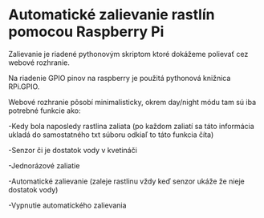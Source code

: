 # Automatické zalievanie rastlín pomocou Raspberry Pi
Zalievanie je riadené pythonovým skriptom ktoré dokážeme polievať cez webové rozhranie.

Na riadenie GPIO pinov na raspberry je použitá pythonová knižnica RPi.GPIO.

Webové rozhranie pôsobí minimalisticky, okrem day/night módu tam sú iba potrebné funkcie ako:

-Kedy bola naposledy rastlina zaliata (po každom zaliatí sa táto informácia ukladá do samostatného txt súboru odkiaľ to táto funkcia číta)

-Senzor či je dostatok vody v kvetináči

-Jednorázové zaliatie

-Automatické zalievanie (zaleje rastlinu vždy keď senzor ukáže že nieje dostatok vody)

-Vypnutie automatického zalievania
